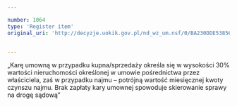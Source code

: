 ```yaml
---

number: 1064
type: 'Register item'
original_uri: 'http://decyzje.uokik.gov.pl/nd_wz_um.nsf/0/BA230DDE53856ADFC12572DD003297D4?OpenDocument'


---
```


„Karę umowną w przypadku kupna/sprzedaży określa się w wysokości 30% wartości nieruchomości określonej w umowie pośrednictwa przez właściciela, zaś w przypadku najmu – potrójną wartość miesięcznej kwoty czynszu najmu. Brak zapłaty kary umownej spowoduje skierowanie sprawy na drogę sądową”
